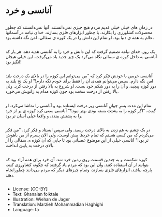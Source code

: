 # آنانسی و خرد

##
در زمان های خیلی خیلی قدیم مردم هیچ چیزی نمی‌دانستند. آنها نمی‌دانستند که چطور محصولات کشاورزی را بکارند، یا چطور ابزارهای فلزی بسازند. خدای نیامه در آسمانها عالم به همه ی دنیا بود. او تمام این دانش را در یک کوزه ی سفالی، امن نگه داشته بود.

##
یک روز، خدای نیامه تصمیم گرفت که این دانش و خرد را به آنانسی هدیه دهد. هر بار که آنانسی به داخل کوزه ی سفالی نگاه می‌کرد یک چیز جدید یاد می‌گرفت. این خیلی هیجان انگیز بود!

##
آنانسی حریص با خودش فکر کرد که "من می‌توانم این کوزه را در بالای یک درخت بلند امن نگه دارم. سپس می‌توانم همه‌ی آن را فقط برای خودم نگه دارم!" او یک نخ بلند به دور کوزه پیچید، و آن را به دور شکم خود بست. او شروع به بالا رفتن از درخت کرد. ولی بالا رفتن از درخت سخت بود چون کوزه مدام به زانویش می‌خورد.

##
تمام این مدت پسرِ جوانِ آنانسی زیر درخت ایستاده بود و آنانسی را تماشا می‌کرد. او گفت، "اگر کوزه را به پشتت بسته بودی بهتر نبود؟" آنانسی سعی کرد کوزه ی پر از خرد را به پشتش ببندد، و واقعا خیلی آسان تر بود.

##
در یک چشم به هم زدن به بالای درخت رسید. ولی سپس ایستاد و فکر کرد، "من فکر می‌کردم که من کسی هستم که تمام خردها پیش اوست، ولی الان پسرم از من باهوش تر بود!" آنانسی خیلی از این موضوع عصبانی بود تا جایی که آن کوزه ی سفالی را از بالای درخت به پایین انداخت.

##
کوزه شکست و به چندین قسمت روی زمین خرد شد. آن خرد برای همه آزاد بود که بتوانند از آن استفاده کنند. وآن این بود که مردم یاد گرفتند که چگونه کشاورزی کنند، پارچه ببافند، ابزارهای فلزی بسازند، وتمام چیزهای دیگر که مردم می‌دانند چطورانجام دهند.

##
* License: [CC-BY]
* Text: Ghanaian folktale
* Illustration: Wiehan de Jager
* Translation: Marzieh Mohammadian Haghighi
* Language: fa
